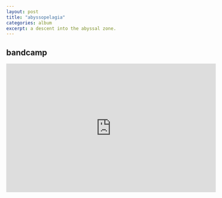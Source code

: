 ```yaml
---
layout: post
title: "abyssopelagia"
categories: album
excerpt: a descent into the abyssal zone.
---
```


<h2>bandcamp</h2>

<iframe width="560" height="345" src="https://www.bandlab.com/embed/collection/?id=9dacde40-8cb0-ec11-997e-0004ffd34370" frameborder="0" allowfullscreen></iframe>